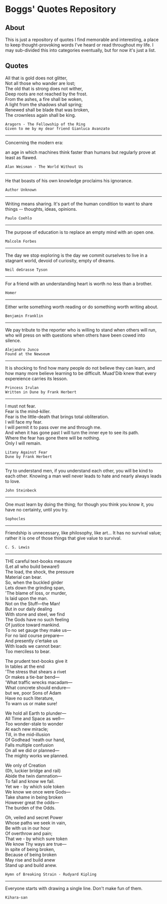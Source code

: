 # Boggs' Quotes Repository
## About
This is just a repository of quotes I find memorable and interesting, a place to keep thought-provoking words I've heard or read throughout my life. I may sub-divided this into categories eventually, but for now it's just a list.

## Quotes

All that is gold does not glitter,  
Not all those who wander are lost;  
The old that is strong does not wither,  
Deep roots are not reached by the frost.  
From the ashes, a fire shall be woken,  
A light from the shadows shall spring;  
Renewed shall be blade that was broken,  
The crownless again shall be king.  
    
    Aragorn - The Fellowship of the Ring
    Given to me by my dear friend Gianluca Avanzato

---

Concerning the modern era:  

an age in which machines think faster than humans but regularly prove at least as flawed.  
    
    Alan Weisman - The World Without Us

---

He that boasts of his own knowledge proclaims his ignorance.  
    
    Author Unknown
    
---

Writing means sharing. It's part of the human condition to want to share things -- thoughts, ideas, opinions.  
    
    Paulo Coehlo
    
---

The purpose of education is to replace an empty mind with an open one.
    
    Malcolm Forbes
    
---

The day we stop exploring is the day we commit ourselves to live in a stagnant world, devoid of curiosity, empty of dreams.
    
    Neil deGrasse Tyson
    
---

For a friend with an understanding heart is worth no less than a brother.
    
    Homer

---

Either write something worth reading or do something worth writing about.
    
    Benjamin Franklin
    
---

We pay tribute to the reporter who is willing to stand when others will run, who will press on with questions when others have been cowed into silence.

    Alejandro Junco
    Found at the Newseum

---

It is shocking to find how many people do not believe they can learn, and how many more believe learning to be difficult. Muad'Dib knew that every expereience carries its lesson.

    Princess Irulan
    Written in Dune by Frank Herbert

---

I must not fear.  
Fear is the mind-killer.  
Fear is the little-death that brings total obliteration.  
I will face my fear.  
I will permit it to pass over me and through me.  
And when it has gone past I will turn the inner eye to see its path.  
Where the fear has gone there will be nothing.  
Only I will remain.   

    Litany Against Fear
    Dune by Frank Herbert

---

Try to understand men, if you understand each other, you will be kind to each other. Knowing a man well never leads to hate and nearly always leads to love. 

    John Steinbeck

---

One must learn by doing the thing; for though you think you know it, you have no certainty, until you try.

    Sophocles

---

Friendship is unnecessary, like philosophy, like art... It has no survival value; rather it is one of those things that give value to survival. 

    C. S. Lewis

---

THE careful text-books measure  
(Let all who build beware!)   
The load, the shock, the pressure  
Material can bear.   
So, when the buckled girder  
Lets down the grinding span,   
'The blame of loss, or murder,   
Is laid upon the man.   
Not on the Stuff—the Man!  
But in our daily dealing   
With stone and steel, we find  
The Gods have no such feeling  
Of justice toward mankind.   
To no set gauge they make us—   
For no laid course prepare—  
And presently o'ertake us  
With loads we cannot bear:   
Too merciless to bear.  

The prudent text-books give it   
In tables at the end  
'The stress that shears a rivet  
Or makes a tie-bar bend—  
'What traffic wrecks macadam—  
What concrete should endure—  
but we, poor Sons of Adam  
Have no such literature,  
To warn us or make sure!  

We hold all Earth to plunder—  
All Time and Space as well—  
Too wonder-stale to wonder  
At each new miracle;  
Till, in the mid-illusion  
Of Godhead 'neath our hand,  
Falls multiple confusion  
On all we did or planned—  
 The mighty works we planned.  

We only of Creation  
(0h, luckier bridge and rail)  
Abide the twin damnation—   
To fail and know we fail.  
Yet we - by which sole token  
We know we once were Gods—  
Take shame in being broken  
However great the odds—  
The burden of the Odds.  

Oh, veiled and secret Power  
Whose paths we seek in vain,  
Be with us in our hour  
Of overthrow and pain;  
That we - by which sure token  
We know Thy ways are true—  
In spite of being broken,  
Because of being broken  
May rise and build anew  
Stand up and build anew.  

    Hymn of Breaking Strain - Rudyard Kipling

---

Everyone starts with drawing a single line. Don't make fun of them. 

    Kihara-san
